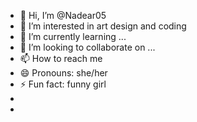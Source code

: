 - 👋 Hi, I’m @Nadear05
- 👀 I’m interested in art design and coding
- 🌱 I’m currently learning ...
- 💞️ I’m looking to collaborate on ...
- 📫 How to reach me 
- 😄 Pronouns: she/her
- ⚡ Fun fact: funny girl
- 
- 

<!---
Nadear05/Nadear05 is a ✨ special ✨ repository because its `README.md` (this file) appears on your GitHub profile.
You can click the Preview link to take a look at your changes.
--->
